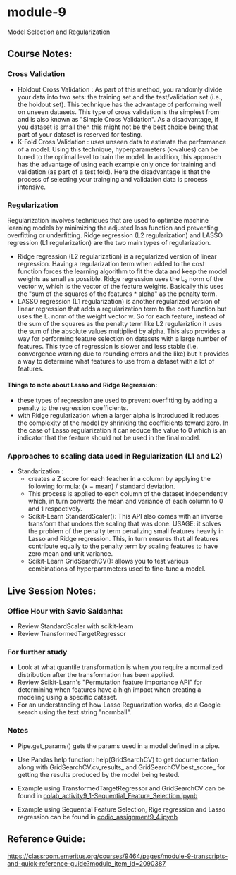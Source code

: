 # module-9
Model Selection and Regularization

## Course Notes:

### Cross Validation
- Holdout Cross Validation : As part of this method, you randomly divide your data into two sets: the training set and the test/validation set (i.e., the holdout set). This technique has the advantage of performing well on unseen datasets.  This type of cross validation is the simplest from and is also known as "Simple Cross Validation".  As a disadvantage, if you dataset is small then this might not be the best choice being that part of your dataset is reserved for testing.
- K-Fold Cross Validation : uses unseen data to estimate the performance of a model. Using this technique, hyperparameters (k-values) can be tuned to the optimal level to train the model. In addition, this approach has the advantage of using each example only once for training and validation (as part of a test fold).  Here the disadvantage is that the process of selecting your trainging and validation data is process intensive.

### Regularization 
Regularization involves techniques that are used to optimize machine learning models by minimizing the adjusted loss function and preventing overfitting or underfitting. Ridge regression (L2 regularization) and LASSO regression (L1 regularization) are the two main types of regularization.
- Ridge regression (L2 regularization) is a regularized version of linear regression. Having a regularization term when added to the cost function forces the learning algorithm to fit the data and keep the model weights as small as possible. Ridge regression uses the L₂ norm of the vector w, which is the vector of the feature weights.  Basically this uses the "sum of the squares of the features * alpha" as the penalty term.
- LASSO regression (L1 regularization) is another regularized version of linear regression that adds a regularization term to the cost function but uses the L₁ norm of the weight vector w.  So for each feature, instead of the sum of the squares as the penalty term like L2 regulariztion it uses the sum of the absolute values multiplied by alpha.  This also provides a way for performing feature selection on datasets with a large number of features.  This type of regression is slower and less stable (i.e. convergence warning due to rounding errors and the like) but it provides a way to determine what features to use from a dataset with a lot of features.

#### Things to note about Lasso and Ridge Regression:
- these types of regression are used to prevent overfitting by adding a penalty to the regression coefficients.
- with Ridge regularization when a larger alpha is introduced it reduces the complexity of the model by shrinking the coefficients toward zero.  In the case of Lasso regularization it can reduce the value to 0 which is an indicator that the feature should not be used in the final model.

### Approaches to scaling data used in Regularization (L1 and L2)
- Standarization : 
  - creates a Z score for each feacher in a column by applying the following formula: (x − mean) / standard deviation.
  - This process is applied to each column of the dataset independently which, in turn converts the mean and variance of each column to 0 and 1 respectively.
  - Scikit-Learn StandardScaler():  This API also comes with an inverse transform that undoes the scaling that was done.
    USAGE: it solves the problem of the penalty term penalizing small features heavily in Lasso and Ridge regression. This, in turn ensures that all features contribute equally to the penalty term by scaling features to have zero mean and unit variance. 
  - Scikit-Learn GridSearchCV(): allows you to test various combinations of hyperparameters used to fine-tune a model.

## Live Session Notes:

### Office Hour with Savio Saldanha:
- Review StandardScaler with scikit-learn
- Review TransformedTargetRegressor

### For further study
- Look at what quantile transformation is when you require a normalized distribution after the transformation has been applied.
- Review Scikit-Learn's "Permutation feature importance API" for determining when features have a high impact when creating a modeling using a specific dataset.
- For an understanding of how Lasso Reguarization works, do a Google search using the text string "normball".

### Notes
- Pipe.get_params() gets the params used in a model defined in a pipe.

- Use Pandas help function: help(GridSearchCV) to get documentation along with GridSearchCV.cv_results_ and GridSearchCV.best_score_ for getting the results produced by the model being tested.

- Example using TransformedTargetRegressor and GridSearchCV can be found in [colab_activity9_1-Sequential_Feature_Selection.ipynb](module-9/edit/main/colab_activity9_1-Sequential_Feature_Selection.ipynb)

- Example using Sequential Feature Selection, Rige regression and Lasso regression can be found in [codio_assignment9_4.ipynb](module-9/edit/main/codio/codio_assignment9_4.ipynb)


## Reference Guide:  
https://classroom.emeritus.org/courses/9464/pages/module-9-transcripts-and-quick-reference-guide?module_item_id=2090387
